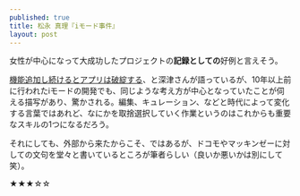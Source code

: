 ```yaml
---
published: true
title: 松永 真理『iモード事件』
layout: post
---
```

女性が中心になって大成功したプロジェクトの**記録としての**好例と言えそう。

[機能追加し続けるとアプリは破綻する](http://fladdict.net/blog/2013/08/appli-toomany-function.html)、と深津さんが語っているが、10年以上前に行われたiモードの開発でも、同じような考え方が中心となっていたことが伺える描写があり、驚かされる。編集、キュレーション、などと時代によって変化する言葉ではあれど、なにかを取捨選択していく作業というのはこれからも重要なスキルの1つになるだろう。

それにしても、外部から来たからこそ、ではあるが、ドコモやマッキンゼーに対しての文句を堂々と書いているところが筆者らしい（良いか悪いかは別にして笑）。

★★★☆☆